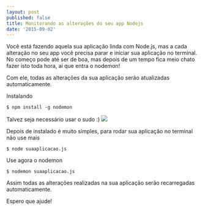 ```yaml
---
layout: post
published: false
title: Monitorando as alterações do seu app Nodejs
date: '2015-09-02'
---
```

Você está fazendo aquela sua aplicação linda com Node.js, mas a cada alteração no seu app você precisa parar e iniciar sua aplicação no terminal. No começo pode até ser de boa, mas depois de um tempo fica meio chato fazer isto toda hora, ai que entra o nodemon!

Com ele, todas as alterações da sua aplicação serão atualizadas automaticamente.

Instalando

`$ npm install -g nodemon`

Talvez seja necessário usar o sudo :)
![](/content/images/2015/09/11990583_1491300521168402_2814846549246519085_n.jpg)

Depois de instalado é muito simples, para rodar sua aplicação no terminal não use mais

`$ node suaaplicacao.js `

Use agora o nodemon

`$ nodemon suaaplicacao.js`

Assim todas as alterações realizadas na sua aplicação serão recarregadas automaticamente.

Espero que ajude!